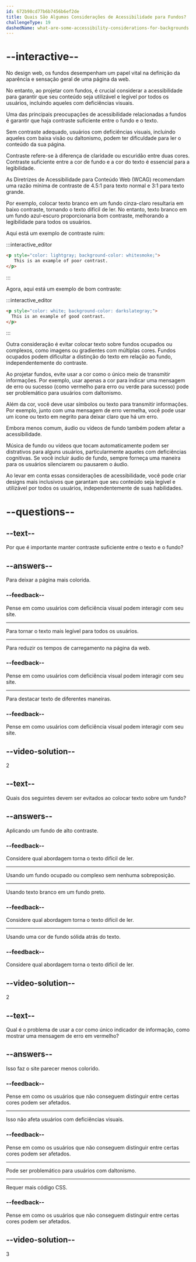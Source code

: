 ```yaml
---
id: 672b98cd77b6b7456b6ef2de
title: Quais São Algumas Considerações de Acessibilidade para Fundos?
challengeType: 19
dashedName: what-are-some-accessibility-considerations-for-backgrounds
---
```


# --interactive--

No design web, os fundos desempenham um papel vital na definição da aparência e sensação geral de uma página da web.

No entanto, ao projetar com fundos, é crucial considerar a acessibilidade para garantir que seu conteúdo seja utilizável e legível por todos os usuários, incluindo aqueles com deficiências visuais.

Uma das principais preocupações de acessibilidade relacionadas a fundos é garantir que haja contraste suficiente entre o fundo e o texto.

Sem contraste adequado, usuários com deficiências visuais, incluindo aqueles com baixa visão ou daltonismo, podem ter dificuldade para ler o conteúdo da sua página.

Contraste refere-se à diferença de claridade ou escuridão entre duas cores. Contraste suficiente entre a cor de fundo e a cor do texto é essencial para a legibilidade.

As Diretrizes de Acessibilidade para Conteúdo Web (WCAG) recomendam uma razão mínima de contraste de 4.5:1 para texto normal e 3:1 para texto grande.

Por exemplo, colocar texto branco em um fundo cinza-claro resultaria em baixo contraste, tornando o texto difícil de ler. No entanto, texto branco em um fundo azul-escuro proporcionaria bom contraste, melhorando a legibilidade para todos os usuários.

Aqui está um exemplo de contraste ruim:

:::interactive_editor

```html
<p style="color: lightgray; background-color: whitesmoke;">
   This is an example of poor contrast.
</p>
```

:::

Agora, aqui está um exemplo de bom contraste:

:::interactive_editor

```html
<p style="color: white; background-color: darkslategray;">
  This is an example of good contrast.
</p>
```

:::

Outra consideração é evitar colocar texto sobre fundos ocupados ou complexos, como imagens ou gradientes com múltiplas cores. Fundos ocupados podem dificultar a distinção do texto em relação ao fundo, independentemente do contraste.

Ao projetar fundos, evite usar a cor como o único meio de transmitir informações. Por exemplo, usar apenas a cor para indicar uma mensagem de erro ou sucesso (como vermelho para erro ou verde para sucesso) pode ser problemático para usuários com daltonismo.

Além da cor, você deve usar símbolos ou texto para transmitir informações. Por exemplo, junto com uma mensagem de erro vermelha, você pode usar um ícone ou texto em negrito para deixar claro que há um erro.

Embora menos comum, áudio ou vídeos de fundo também podem afetar a acessibilidade.

Música de fundo ou vídeos que tocam automaticamente podem ser distrativos para alguns usuários, particularmente aqueles com deficiências cognitivas. Se você incluir áudio de fundo, sempre forneça uma maneira para os usuários silenciarem ou pausarem o áudio.

Ao levar em conta essas considerações de acessibilidade, você pode criar designs mais inclusivos que garantam que seu conteúdo seja legível e utilizável por todos os usuários, independentemente de suas habilidades.

# --questions--

## --text--

Por que é importante manter contraste suficiente entre o texto e o fundo?

## --answers--

Para deixar a página mais colorida.

### --feedback--

Pense em como usuários com deficiência visual podem interagir com seu site.

---

Para tornar o texto mais legível para todos os usuários.

---

Para reduzir os tempos de carregamento na página da web.

### --feedback--

Pense em como usuários com deficiência visual podem interagir com seu site.

---

Para destacar texto de diferentes maneiras.

### --feedback--

Pense em como usuários com deficiência visual podem interagir com seu site.

## --video-solution--

2

## --text--

Quais dos seguintes devem ser evitados ao colocar texto sobre um fundo?

## --answers--

Aplicando um fundo de alto contraste.

### --feedback--

Considere qual abordagem torna o texto difícil de ler.

---

Usando um fundo ocupado ou complexo sem nenhuma sobreposição.

---

Usando texto branco em um fundo preto.

### --feedback--

Considere qual abordagem torna o texto difícil de ler.

---

Usando uma cor de fundo sólida atrás do texto.

### --feedback--

Considere qual abordagem torna o texto difícil de ler.

## --video-solution--

2

## --text--

Qual é o problema de usar a cor como único indicador de informação, como mostrar uma mensagem de erro em vermelho?

## --answers--

Isso faz o site parecer menos colorido.

### --feedback--

Pense em como os usuários que não conseguem distinguir entre certas cores podem ser afetados.

---

Isso não afeta usuários com deficiências visuais.

### --feedback--

Pense em como os usuários que não conseguem distinguir entre certas cores podem ser afetados.

---

Pode ser problemático para usuários com daltonismo.

---

Requer mais código CSS.

### --feedback--

Pense em como os usuários que não conseguem distinguir entre certas cores podem ser afetados.

## --video-solution--

3
